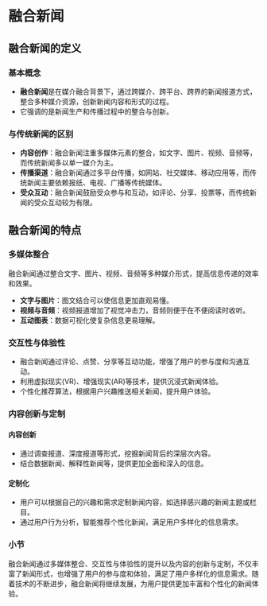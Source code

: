 # 融合新闻

## 融合新闻的定义

### 基本概念

- **融合新闻**是在媒介融合背景下，通过跨媒介、跨平台、跨界的新闻报道方式，整合多种媒介资源，创新新闻内容和形式的过程。
- 它强调的是新闻生产和传播过程中的整合与创新。

### 与传统新闻的区别

- **内容创作**：融合新闻注重多媒体元素的整合，如文字、图片、视频、音频等，而传统新闻多以单一媒介为主。
- **传播渠道**：融合新闻通过多平台传播，如网站、社交媒体、移动应用等，而传统新闻主要依赖报纸、电视、广播等传统媒体。
- **受众互动**：融合新闻鼓励受众参与和互动，如评论、分享、投票等，而传统新闻的受众互动较为有限。

## 融合新闻的特点

### 多媒体整合

融合新闻通过整合文字、图片、视频、音频等多种媒介形式，提高信息传递的效率和效果。

- **文字与图片**：图文结合可以使信息更加直观易懂。
- **视频与音频**：视频报道增加了视觉冲击力，音频则便于在不便阅读时收听。
- **互动图表**：数据可视化使复杂信息更易理解。

### 交互性与体验性

- 融合新闻通过评论、点赞、分享等互动功能，增强了用户的参与度和沟通互动。
- 利用虚拟现实(VR)、增强现实(AR)等技术，提供沉浸式新闻体验。
- 个性化推荐算法，根据用户兴趣推送相关新闻，提升用户体验。

### 内容创新与定制

#### 内容创新

- 通过调查报道、深度报道等形式，挖掘新闻背后的深层次内容。
- 结合数据新闻、解释性新闻等，提供更加全面和深入的信息。

#### 定制化

- 用户可以根据自己的兴趣和需求定制新闻内容，如选择感兴趣的新闻主题或栏目。
- 通过用户行为分析，智能推荐个性化新闻，满足用户多样化的信息需求。

### 小节

融合新闻通过多媒体整合、交互性与体验性的提升以及内容的创新与定制，不仅丰富了新闻形式，也增强了用户的参与度和体验，满足了用户多样化的信息需求。随着技术的不断进步，融合新闻将继续发展，为用户提供更加丰富和个性化的新闻体验。
